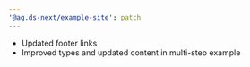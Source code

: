 ```yaml
---
'@ag.ds-next/example-site': patch
---
```


- Updated footer links 
- Improved types and updated content in multi-step example